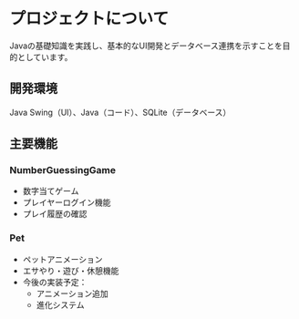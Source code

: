 # プロジェクトについて

Javaの基礎知識を実践し、基本的なUI開発とデータベース連携を示すことを目的としています。

## 開発環境
Java Swing（UI）、Java（コード）、SQLite（データベース）

## 主要機能

### NumberGuessingGame
- 数字当てゲーム
- プレイヤーログイン機能
- プレイ履歴の確認

### Pet
- ペットアニメーション
- エサやり・遊び・休憩機能
- 今後の実装予定：
  - アニメーション追加
  - 進化システム
